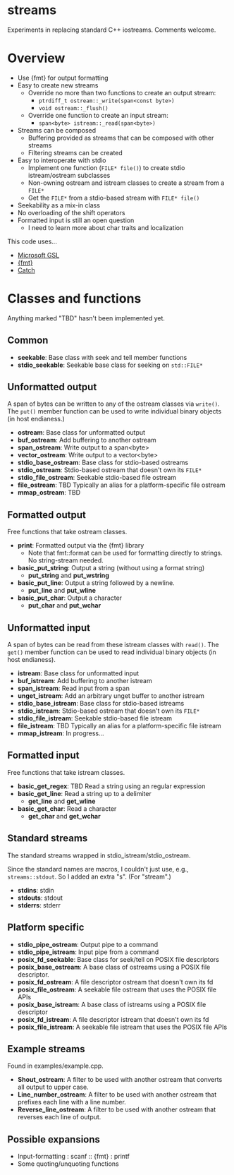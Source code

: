 # streams

Experiments in replacing standard C++ iostreams. Comments welcome.

# Overview

* Use {fmt} for output formatting
* Easy to create new streams
  * Override no more than two functions to create an output stream:
    * `ptrdiff_t ostream::_write(span<const byte>)`
    * `void ostream::_flush()`
  * Override one function to create an input stream:
    * `span<byte> istream::_read(span<byte>)`
* Streams can be composed
  * Buffering provided as streams that can be composed with other streams
  * Filtering streams can be created
* Easy to interoperate with stdio
  * Implement one function (`FILE* file()`) to create stdio istream/ostream subclasses
  * Non-owning ostream and istream classes to create a stream from a `FILE*`
  * Get the `FILE*` from a stdio-based stream with `FILE* file()`
* Seekability as a mix-in class
* No overloading of the shift operators
* Formatted input is still an open question
  * I need to learn more about char traits and localization

This code uses...

* [Microsoft GSL](https://github.com/Microsoft/GSL)
* [{fmt}](http://fmtlib.net/latest/index.html)
* [Catch](https://github.com/philsquared/Catch)

# Classes and functions

Anything marked "TBD" hasn't been implemented yet.

## Common

* **seekable**: Base class with seek and tell member functions
* **stdio\_seekable**: Seekable base class for seeking on `std::FILE*`

## Unformatted output

A span of bytes can be written to any of the ostream classes via `write()`. The `put()` member function can be used to write individual binary objects (in host endianess.)

* **ostream**: Base class for unformatted output
* **buf\_ostream**: Add buffering to another ostream
* **span\_ostream**: Write output to a span&lt;byte&gt;
* **vector\_ostream**: Write output to a vector&lt;byte&gt;
* **stdio\_base\_ostream**: Base class for stdio-based ostreams
* **stdio\_ostream**: Stdio-based ostream that doesn't own its `FILE*`
* **stdio\_file\_ostream**: Seekable stdio-based file ostream
* **file\_ostream**: TBD Typically an alias for a platform-specific file ostream
* **mmap\_ostream**: TBD

## Formatted output

Free functions that take ostream classes.

* **print**: Formatted output via the {fmt} library
  * Note that fmt::format can be used for formatting directly to strings. No string-stream needed.
* **basic\_put\_string**: Output a string (without using a format string)
  * **put\_string** and **put\_wstring**
* **basic\_put\_line**: Output a string followed by a newline.
  * **put\_line** and **put\_wline**
* **basic\_put\_char**: Output a character
  * **put\_char** and **put\_wchar**

## Unformatted input

A span of bytes can be read from these istream classes with `read()`. The `get()` member function can be used to read individual binary objects (in host endianess).

* **istream**: Base class for unformatted input
* **buf\_istream**: Add buffering to another istream
* **span\_istream**: Read input from a span
* **unget\_istream**: Add an arbitrary unget buffer to another istream
* **stdio\_base\_istream**: Base class for stdio-based istreams
* **stdio\_istream**: Stdio-based ostream that doesn't own its `FILE*`
* **stdio\_file\_istream**: Seekable stdio-based file istream
* **file\_istream**: TBD Typically an alias for a platform-specific file istream
* **mmap\_istream**: In progress...

## Formatted input

Free functions that take istream classes.

* **basic\_get\_regex**: TBD Read a string using an regular expression
* **basic\_get\_line**: Read a string up to a delimiter
  * **get\_line** and **get\_wline**
* **basic\_get\_char**: Read a character
  * **get\_char** and **get\_wchar**

## Standard streams

The standard streams wrapped in stdio\_istream/stdio\_ostream.

Since the standard names are macros, I couldn't just use, e.g., `streams::stdout`. So I added an extra "s". (For "stream".)

* **stdins**: stdin
* **stdouts**: stdout
* **stderrs**: stderr

## Platform specific

* **stdio\_pipe\_ostream**: Output pipe to a command
* **stdio\_pipe\_istream**: Input pipe from a command
* **posix\_fd\_seekable**: Base class for seek/tell on POSIX file descriptors
* **posix\_base\_ostream**: A base class of ostreams using a POSIX file descriptor.
* **posix\_fd\_ostream**: A file descriptor ostream that doesn't own its fd
* **posix\_file\_ostream**: A seekable file ostream that uses the POSIX file APIs
* **posix\_base\_istream**: A base class of istreams using a POSIX file descriptor
* **posix\_fd\_istream**: A file descriptor istream that doesn't own its fd
* **posix\_file\_istream**: A seekable file istream that uses the POSIX file APIs

## Example streams

Found in examples/example.cpp.

* **Shout\_ostream**: A filter to be used with another ostream that converts all output to upper case.
* **Line\_number\_ostream**: A filter to be used with another ostream that prefixes each line with a line number.
* **Reverse\_line\_ostream**: A filter to be used with another ostream that reverses each line of output.

## Possible expansions

* Input-formatting : scanf :: {fmt} : printf
* Some quoting/unquoting functions

